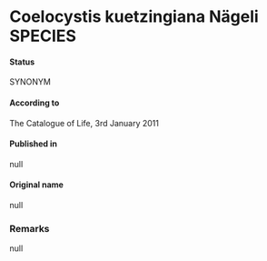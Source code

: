 # Coelocystis kuetzingiana Nägeli SPECIES

#### Status
SYNONYM

#### According to
The Catalogue of Life, 3rd January 2011

#### Published in
null

#### Original name
null

### Remarks
null